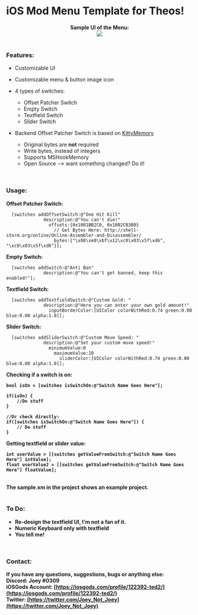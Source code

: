 # iOS Mod Menu Template for Theos!

<div style="text-align: center;">
<b>Sample UI of the Menu:</b><br>

<img src="https://i.imgur.com/f20XTb4.png">
</div>

<br>

### Features:
* Customizable UI
* Customizable menu & button image icon
* 4 types of switches:
	* Offset Patcher Switch
	* Empty Switch
	* Textfield Switch
	* Slider Switch

* Backend Offset Patcher Switch is based on [KittyMemory](https://github.com/MJx0/KittyMemory)
	* Original bytes are <b>not</b> required
	* Write bytes, instead of integers
	* Supports MSHookMemory
	* Open Source --> want something changed? Do it!

<br>

### Usage:
<b> Offset Patcher Switch: </b>
```obj-c
  [switches addOffsetSwitch:@"One Hit Kill"
              description:@"You can't die!"
                offsets:{0x1001BB2C0, 0x1002CB3B0}
                  // Get Bytes Here: http://shell-storm.org/online/Online-Assembler-and-Disassembler/
                  bytes:{"\x00\xe0\xbf\x12\xc0\x03\x5f\xd6", "\xc0\x03\x5f\xd6"}];
```

<b> Empty Switch: </b>
```obj-c
  [switches addSwitch:@"Anti Ban"
              description:@"You can't get banned, keep this enabled!"];
```
<b> Textfield Switch: </b>
```obj-c
  [switches addTextfieldSwitch:@"Custom Gold: "
              description:@"Here you can enter your own gold amount!"
                inputBorderColor:[UIColor colorWithRed:0.74 green:0.00 blue:0.00 alpha:1.0]];
```
<b> Slider Switch: </b>
```obj-c
  [switches addSliderSwitch:@"Custom Move Speed: "
              description:@"Set your custom move speed!"
                minimumValue:0
                  maximumValue:10
                    sliderColor:[UIColor colorWithRed:0.74 green:0.00 blue:0.00 alpha:1.0]];  
```
<b> Checking if a switch is on:
```obj-c
bool isOn = [switches isSwitchOn:@"Switch Name Goes Here"];
    
if(isOn) {
	//Do stuff
}
    
//Or check directly:
if([switches isSwitchOn:@"Switch Name Goes Here"]) {
    // Do stuff
}
```
<b> Getting textfield or slider value: </b>
```obj-c
int userValue = [[switches getValueFromSwitch:@"Switch Name Goes Here"] intValue];
float userValue2 = [[switches getValueFromSwitch:@"Switch Name Goes Here"] floatValue];
```

<br>
The sample.xm in the project shows an example project.
<br>
<br>

### To Do:
* Re-design the textfield UI, I'm not a fan of it.
* Numeric Keyboard only with textfield
* You tell me!

<br>

### Contact:
If you have any questions, suggestions, bugs or anything else:
<br> <b>Discord:</b> Joey #0309
<br><b>iOSGods Account:</b> [https://iosgods.com/profile/122392-ted2/](https://iosgods.com/profile/122392-ted2/)
<br><b>Twitter:</b> [https://twitter.com/Joey_Not_Joey](https://twitter.com/Joey_Not_Joey)

